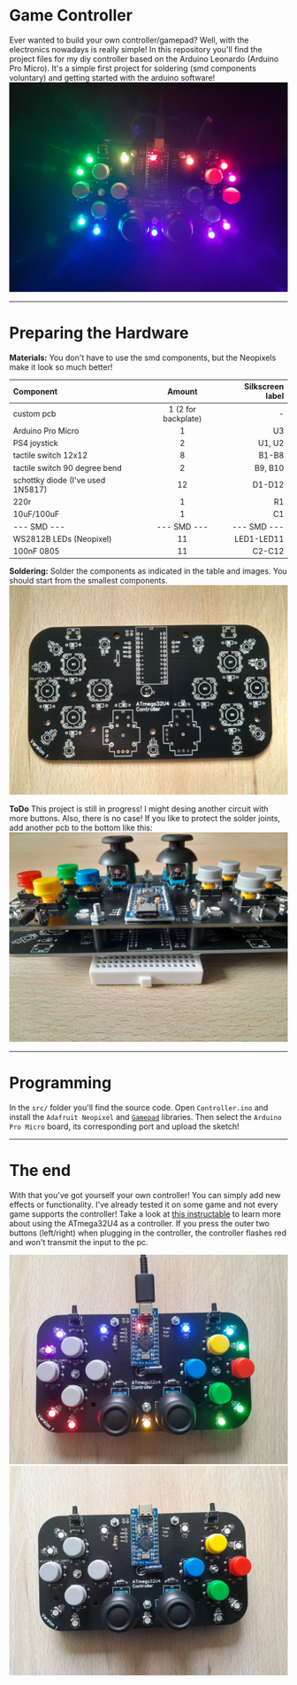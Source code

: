 # Game Controller
Ever wanted to build your own controller/gamepad? Well, with the electronics nowadays is really simple! In this repository you'll find the project files for my diy controller based on the Arduino Leonardo (Arduino Pro Micro). It's a simple first project for soldering (smd components voluntary) and getting started with the arduino software!
![Controller](https://github.com/Donut-Studio/Arduino-Leonardo-Game-Controller/blob/main/images/Controller.jpg)


***
# Preparing the Hardware

**Materials:**
You don't have to use the smd components, but the Neopixels make it look so much better! 

| Component | Amount | Silkscreen label |
|:----------|:------:|-----------------:|
| custom pcb | 1 (2 for backplate) | - |
| Arduino Pro Micro | 1 | U3 |
| PS4 joystick | 2 | U1, U2 |
| tactile switch 12x12 | 8 | B1-B8 |
| tactile switch 90 degree bend | 2 | B9, B10 |
| schottky diode (I've used 1N5817) | 12 | D1-D12 |
| 220r | 1 | R1 |
| 10uF/100uF | 1 | C1 |
| --- SMD --- | --- SMD --- | --- SMD --- |
| WS2812B LEDs (Neopixel) | 11 | LED1-LED11 |
| 100nF 0805 | 11 | C2-C12 |

**Soldering:**
Solder the components as indicated in the table and images. You should start from the smallest components.
![PCB Front](https://github.com/Donut-Studio/Arduino-Leonardo-Game-Controller/blob/main/images/PCB_Front.jpg)

**ToDo**
This project is still in progress! I might desing another circuit with more buttons.
Also, there is no case! If you like to protect the solder joints, add another pcb to the bottom like this:
![PCB Case](https://github.com/Donut-Studio/Arduino-Leonardo-Game-Controller/blob/main/images/Controller_Case.jpg)


***
# Programming
In the `src/` folder you'll find the source code. Open `Controller.ino` and install the `Adafruit Neopixel` and [`Gamepad`](https://github.com/GAMELASTER/ArduinoGamepad) libraries.
Then select the `Arduino Pro Micro` board, its corresponding port and upload the sketch!


***
# The end
With that you've got yourself your own controller!
You can simply add new effects or functionality.
I've already tested it on some game and not every game supports the controller!
Take a look at [this instructable](https://www.instructables.com/Arduino-LeonardoMicroATMega32u4-As-GamepadGame-Con/) to learn more about using the ATmega32U4 as a controller.
If you press the outer two buttons (left/right) when plugging in the controller, the controller flashes red and won't transmit the input to the pc.

![Controller on](https://github.com/Donut-Studio/Arduino-Leonardo-Game-Controller/blob/main/images/Controller_On.jpg)
![Controller off](https://github.com/Donut-Studio/Arduino-Leonardo-Game-Controller/blob/main/images/Controller_Off.jpg)